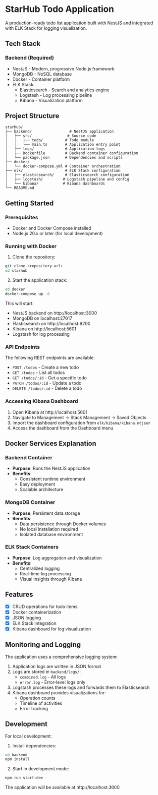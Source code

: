 # StarHub Todo Application

A production-ready todo list application built with NestJS and integrated with ELK Stack for logging visualization.

## Tech Stack

### Backend (Required)
- NestJS - Modern, progressive Node.js framework
- MongoDB - NoSQL database
- Docker - Container platform
- ELK Stack:
  - Elasticsearch - Search and analytics engine
  - Logstash - Log processing pipeline
  - Kibana - Visualization platform

## Project Structure
```
starhub/
├── backend/                 # NestJS application
│   ├── src/                # Source code
│   │   ├── todo/          # Todo module
│   │   └── main.ts        # Application entry point
│   ├── logs/              # Application logs
│   ├── Dockerfile         # Backend container configuration
│   └── package.json       # Dependencies and scripts
├── docker/
│   └── docker-compose.yml # Container orchestration
├── elk/                   # ELK Stack configuration
│   ├── elasticsearch/     # Elasticsearch configuration
│   ├── logstash/         # Logstash pipeline and config
│   └── kibana/           # Kibana dashboards
└── README.md
```

## Getting Started

### Prerequisites
- Docker and Docker Compose installed
- Node.js 20.x or later (for local development)

### Running with Docker

1. Clone the repository:
```bash
git clone <repository-url>
cd starhub
```

2. Start the application stack:
```bash
cd docker
docker-compose up -d
```

This will start:
- NestJS backend on http://localhost:3000
- MongoDB on localhost:27017
- Elasticsearch on http://localhost:9200
- Kibana on http://localhost:5601
- Logstash for log processing

### API Endpoints

The following REST endpoints are available:

- `POST /todos` - Create a new todo
- `GET /todos` - List all todos
- `GET /todos/:id` - Get a specific todo
- `PATCH /todos/:id` - Update a todo
- `DELETE /todos/:id` - Delete a todo

### Accessing Kibana Dashboard

1. Open Kibana at http://localhost:5601
2. Navigate to Management → Stack Management → Saved Objects
3. Import the dashboard configuration from `elk/kibana/kibana.ndjson`
4. Access the dashboard from the Dashboard menu

## Docker Services Explanation

### Backend Container
- **Purpose**: Runs the NestJS application
- **Benefits**: 
  - Consistent runtime environment
  - Easy deployment
  - Scalable architecture

### MongoDB Container
- **Purpose**: Persistent data storage
- **Benefits**:
  - Data persistence through Docker volumes
  - No local installation required
  - Isolated database environment

### ELK Stack Containers
- **Purpose**: Log aggregation and visualization
- **Benefits**:
  - Centralized logging
  - Real-time log processing
  - Visual insights through Kibana

## Features
- [x] CRUD operations for todo items
- [x] Docker containerization
- [x] JSON logging
- [x] ELK Stack integration
- [x] Kibana dashboard for log visualization

## Monitoring and Logging

The application uses a comprehensive logging system:

1. Application logs are written in JSON format
2. Logs are stored in `backend/logs/`:
   - `combined.log` - All logs
   - `error.log` - Error-level logs only
3. Logstash processes these logs and forwards them to Elasticsearch
4. Kibana dashboard provides visualizations for:
   - Operation counts
   - Timeline of activities
   - Error tracking

## Development

For local development:

1. Install dependencies:
```bash
cd backend
npm install
```

2. Start in development mode:
```bash
npm run start:dev
```

The application will be available at http://localhost:3000
